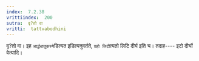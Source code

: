 ```yaml
---
index:  7.2.38
vrittiindex:  200
sutra:  वृ?तो वा
vritti:  tattvabodhini 
---
```


वृ?तो वा। इह `आर्द्धधातुकस्ये`डित्यत इडित्यनुवर्तते, `ग्रहो लिटी`त्यतो लिटि दीर्घ इति च। तदाह---- इटो दीर्घो वेत्यादि। 

